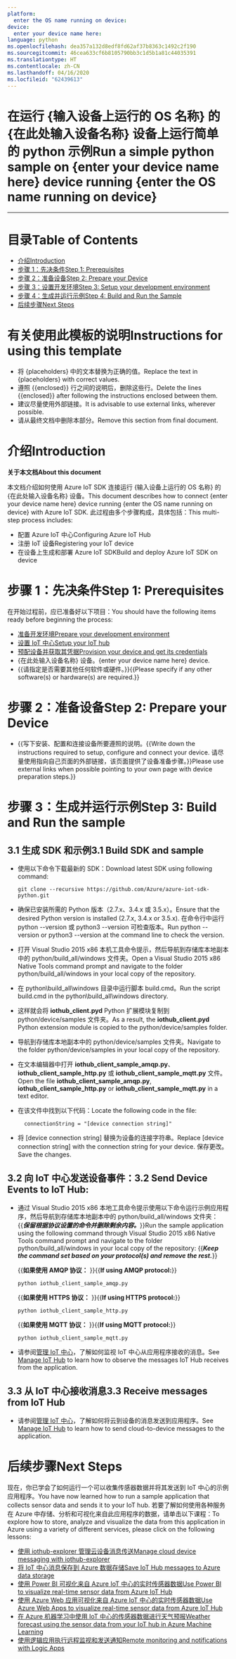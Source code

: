 ```yaml
---
platform:
  enter the OS name running on device: 
device:
  enter your device name here: 
language: python
ms.openlocfilehash: dea357a132d8edf8fd62af37b8363c1492c2f190
ms.sourcegitcommit: 46cea633cf6b8105790bb3c1d5b1a81c44035391
ms.translationtype: HT
ms.contentlocale: zh-CN
ms.lasthandoff: 04/16/2020
ms.locfileid: "62439613"
---
```

<a name="run-a-simple-python-sample-on-enter-your-device-name-here-device-running-enter-the-os-name-running-on-device"></a><span data-ttu-id="874e0-101">在运行 {输入设备上运行的 OS 名称} 的 {在此处输入设备名称} 设备上运行简单的 python 示例</span><span class="sxs-lookup"><span data-stu-id="874e0-101">Run a simple python sample on {enter your device name here} device running {enter the OS name running on device}</span></span>
===
---

# <a name="table-of-contents"></a><span data-ttu-id="874e0-102">目录</span><span class="sxs-lookup"><span data-stu-id="874e0-102">Table of Contents</span></span>

-   [<span data-ttu-id="874e0-103">介绍</span><span class="sxs-lookup"><span data-stu-id="874e0-103">Introduction</span></span>](#Introduction)
-   [<span data-ttu-id="874e0-104">步骤 1：先决条件</span><span class="sxs-lookup"><span data-stu-id="874e0-104">Step 1: Prerequisites</span></span>](#Prerequisites)
-   [<span data-ttu-id="874e0-105">步骤 2：准备设备</span><span class="sxs-lookup"><span data-stu-id="874e0-105">Step 2: Prepare your Device</span></span>](#PrepareDevice)
-   [<span data-ttu-id="874e0-106">步骤 3：设置开发环境</span><span class="sxs-lookup"><span data-stu-id="874e0-106">Step 3: Setup your development environment</span></span>](#Environment)
-   [<span data-ttu-id="874e0-107">步骤 4：生成并运行示例</span><span class="sxs-lookup"><span data-stu-id="874e0-107">Step 4: Build and Run the Sample</span></span>](#Build)
-   [<span data-ttu-id="874e0-108">后续步骤</span><span class="sxs-lookup"><span data-stu-id="874e0-108">Next Steps</span></span>](#NextSteps)

# <a name="instructions-for-using-this-template"></a><span data-ttu-id="874e0-109">有关使用此模板的说明</span><span class="sxs-lookup"><span data-stu-id="874e0-109">Instructions for using this template</span></span>

-   <span data-ttu-id="874e0-110">将 {placeholders} 中的文本替换为正确的值。</span><span class="sxs-lookup"><span data-stu-id="874e0-110">Replace the text in {placeholders} with correct values.</span></span>
-   <span data-ttu-id="874e0-111">遵照 {{enclosed}} 行之间的说明后，删除这些行。</span><span class="sxs-lookup"><span data-stu-id="874e0-111">Delete the lines {{enclosed}} after following the instructions enclosed between them.</span></span>
-   <span data-ttu-id="874e0-112">建议尽量使用外部链接。</span><span class="sxs-lookup"><span data-stu-id="874e0-112">It is advisable to use external links, wherever possible.</span></span>
-   <span data-ttu-id="874e0-113">请从最终文档中删除本部分。</span><span class="sxs-lookup"><span data-stu-id="874e0-113">Remove this section from final document.</span></span>

<a name="Introduction"></a>
# <a name="introduction"></a><span data-ttu-id="874e0-114">介绍</span><span class="sxs-lookup"><span data-stu-id="874e0-114">Introduction</span></span>

<span data-ttu-id="874e0-115">**关于本文档**</span><span class="sxs-lookup"><span data-stu-id="874e0-115">**About this document**</span></span>

<span data-ttu-id="874e0-116">本文档介绍如何使用 Azure IoT SDK 连接运行 {输入设备上运行的 OS 名称} 的 {在此处输入设备名称} 设备。</span><span class="sxs-lookup"><span data-stu-id="874e0-116">This document describes how to connect {enter your device name here} device running {enter the OS name running on device} with Azure IoT SDK.</span></span> <span data-ttu-id="874e0-117">此过程由多个步骤构成，具体包括：</span><span class="sxs-lookup"><span data-stu-id="874e0-117">This multi-step process includes:</span></span>
-   <span data-ttu-id="874e0-118">配置 Azure IoT 中心</span><span class="sxs-lookup"><span data-stu-id="874e0-118">Configuring Azure IoT Hub</span></span>
-   <span data-ttu-id="874e0-119">注册 IoT 设备</span><span class="sxs-lookup"><span data-stu-id="874e0-119">Registering your IoT device</span></span>
-   <span data-ttu-id="874e0-120">在设备上生成和部署 Azure IoT SDK</span><span class="sxs-lookup"><span data-stu-id="874e0-120">Build and deploy Azure IoT SDK on device</span></span>

<a name="Prerequisites"></a>
# <a name="step-1-prerequisites"></a><span data-ttu-id="874e0-121">步骤 1：先决条件</span><span class="sxs-lookup"><span data-stu-id="874e0-121">Step 1: Prerequisites</span></span>

<span data-ttu-id="874e0-122">在开始过程前，应已准备好以下项目：</span><span class="sxs-lookup"><span data-stu-id="874e0-122">You should have the following items ready before beginning the process:</span></span>

-   <span data-ttu-id="874e0-123">[准备开发环境][setup-devbox-python]</span><span class="sxs-lookup"><span data-stu-id="874e0-123">[Prepare your development environment][setup-devbox-python]</span></span>
-   <span data-ttu-id="874e0-124">[设置 IoT 中心][lnk-setup-iot-hub]</span><span class="sxs-lookup"><span data-stu-id="874e0-124">[Setup your IoT hub][lnk-setup-iot-hub]</span></span>
-   <span data-ttu-id="874e0-125">[预配设备并获取其凭据][lnk-manage-iot-hub]</span><span class="sxs-lookup"><span data-stu-id="874e0-125">[Provision your device and get its credentials][lnk-manage-iot-hub]</span></span>
-   <span data-ttu-id="874e0-126">{在此处输入设备名称} 设备。</span><span class="sxs-lookup"><span data-stu-id="874e0-126">{enter your device name here} device.</span></span>
-   <span data-ttu-id="874e0-127">{{请指定是否需要其他任何软件或硬件。}}</span><span class="sxs-lookup"><span data-stu-id="874e0-127">{{Please specify if any other software(s) or hardware(s) are required.}}</span></span>

<a name="PrepareDevice"></a>
# <a name="step-2-prepare-your-device"></a><span data-ttu-id="874e0-128">步骤 2：准备设备</span><span class="sxs-lookup"><span data-stu-id="874e0-128">Step 2: Prepare your Device</span></span>
-   <span data-ttu-id="874e0-129">{{写下安装、配置和连接设备所要遵照的说明。</span><span class="sxs-lookup"><span data-stu-id="874e0-129">{{Write down the instructions required to setup, configure and connect your device.</span></span> <span data-ttu-id="874e0-130">请尽量使用指向自己页面的外部链接，该页面提供了设备准备步骤。}}</span><span class="sxs-lookup"><span data-stu-id="874e0-130">Please use external links when possible pointing to your own page with device preparation steps.}}</span></span>

<a name="Build"></a>
# <a name="step-3-build-and-run-the-sample"></a><span data-ttu-id="874e0-131">步骤 3：生成并运行示例</span><span class="sxs-lookup"><span data-stu-id="874e0-131">Step 3: Build and Run the sample</span></span>

<a name="Load"></a>
## <a name="31-build-sdk-and-sample"></a><span data-ttu-id="874e0-132">3.1 生成 SDK 和示例</span><span class="sxs-lookup"><span data-stu-id="874e0-132">3.1 Build SDK and sample</span></span>

-   <span data-ttu-id="874e0-133">使用以下命令下载最新的 SDK：</span><span class="sxs-lookup"><span data-stu-id="874e0-133">Download latest SDK using following command:</span></span>

        git clone --recursive https://github.com/Azure/azure-iot-sdk-python.git

- <span data-ttu-id="874e0-134">确保已安装所需的 Python 版本（2.7.x、3.4.x 或 3.5.x）。</span><span class="sxs-lookup"><span data-stu-id="874e0-134">Ensure that the desired Python version is installed (2.7.x, 3.4.x or 3.5.x).</span></span> <span data-ttu-id="874e0-135">在命令行中运行 python --version 或 python3 --version 可检查版本。</span><span class="sxs-lookup"><span data-stu-id="874e0-135">Run python --version or python3 --version at the command line to check the version.</span></span> 

- <span data-ttu-id="874e0-136">打开 Visual Studio 2015 x86 本机工具命令提示，然后导航到存储库本地副本中的 python/build_all/windows 文件夹。</span><span class="sxs-lookup"><span data-stu-id="874e0-136">Open a Visual Studio 2015 x86 Native Tools command prompt and navigate to the folder python/build_all/windows in your local copy of the repository.</span></span>

- <span data-ttu-id="874e0-137">在 python\build_all\windows 目录中运行脚本 build.cmd。</span><span class="sxs-lookup"><span data-stu-id="874e0-137">Run the script build.cmd in the python\build_all\windows directory.</span></span>

- <span data-ttu-id="874e0-138">这样就会将 **iothub_client.pyd** Python 扩展模块复制到 python/device/samples 文件夹。</span><span class="sxs-lookup"><span data-stu-id="874e0-138">As a result, the **iothub_client.pyd** Python extension module is copied to the python/device/samples folder.</span></span>

- <span data-ttu-id="874e0-139">导航到存储库本地副本中的 python/device/samples 文件夹。</span><span class="sxs-lookup"><span data-stu-id="874e0-139">Navigate to the folder python/device/samples in your local copy of the repository.</span></span>

- <span data-ttu-id="874e0-140">在文本编辑器中打开 **iothub_client_sample_amqp.py**、**iothub_client_sample_http.py** 或 **iothub_client_sample_mqtt.py** 文件。</span><span class="sxs-lookup"><span data-stu-id="874e0-140">Open the file **iothub_client_sample_amqp.py**, **iothub_client_sample_http.py** or  **iothub_client_sample_mqtt.py** in a text editor.</span></span>

- <span data-ttu-id="874e0-141">在该文件中找到以下代码：</span><span class="sxs-lookup"><span data-stu-id="874e0-141">Locate the following code in the file:</span></span>

        connectionString = "[device connection string]"

-   <span data-ttu-id="874e0-142">将 [device connection string] 替换为设备的连接字符串。</span><span class="sxs-lookup"><span data-stu-id="874e0-142">Replace [device connection string] with the connection string for your device.</span></span> <span data-ttu-id="874e0-143">保存更改。</span><span class="sxs-lookup"><span data-stu-id="874e0-143">Save the changes.</span></span>

## <a name="32-send-device-events-to-iot-hub"></a><span data-ttu-id="874e0-144">3.2 向 IoT 中心发送设备事件：</span><span class="sxs-lookup"><span data-stu-id="874e0-144">3.2 Send Device Events to IoT Hub:</span></span>

-   <span data-ttu-id="874e0-145">通过 Visual Studio 2015 x86 本地工具命令提示使用以下命令运行示例应用程序，然后导航到存储库本地副本中的 python/build_all/windows 文件夹：{{***保留根据协议设置的命令并删除剩余内容。***}}</span><span class="sxs-lookup"><span data-stu-id="874e0-145">Run the sample application using the following command through Visual Studio 2015 x86 Native Tools command prompt and navigate to the folder python/build_all/windows in your local copy of the repository: {{***Keep the command set based on your protocol(s) and remove the rest.***}}</span></span>

    <span data-ttu-id="874e0-146">{{**如果使用 AMQP 协议：** }}</span><span class="sxs-lookup"><span data-stu-id="874e0-146">{{**If using AMQP protocol:**}}</span></span>

        python iothub_client_sample_amqp.py

    <span data-ttu-id="874e0-147">{{**如果使用 HTTPS 协议：** }}</span><span class="sxs-lookup"><span data-stu-id="874e0-147">{{**If using HTTPS protocol:**}}</span></span>

        python iothub_client_sample_http.py

    <span data-ttu-id="874e0-148">{{**如果使用 MQTT 协议：** }}</span><span class="sxs-lookup"><span data-stu-id="874e0-148">{{**If using MQTT protocol:**}}</span></span>

        python iothub_client_sample_mqtt.py

-   <span data-ttu-id="874e0-149">请参阅[管理 IoT 中心][lnk-manage-iot-hub]，了解如何监视 IoT 中心从应用程序接收的消息。</span><span class="sxs-lookup"><span data-stu-id="874e0-149">See [Manage IoT Hub][lnk-manage-iot-hub] to learn how to observe the messages IoT Hub receives from the application.</span></span>

## <a name="33-receive-messages-from-iot-hub"></a><span data-ttu-id="874e0-150">3.3 从 IoT 中心接收消息</span><span class="sxs-lookup"><span data-stu-id="874e0-150">3.3 Receive messages from IoT Hub</span></span>

-   <span data-ttu-id="874e0-151">请参阅[管理 IoT 中心][lnk-manage-iot-hub]，了解如何将云到设备的消息发送到应用程序。</span><span class="sxs-lookup"><span data-stu-id="874e0-151">See [Manage IoT Hub][lnk-manage-iot-hub] to learn how to send cloud-to-device messages to the application.</span></span>

<a name="NextSteps"></a>
# <a name="next-steps"></a><span data-ttu-id="874e0-152">后续步骤</span><span class="sxs-lookup"><span data-stu-id="874e0-152">Next Steps</span></span>

<span data-ttu-id="874e0-153">现在，你已学会了如何运行一个可以收集传感器数据并将其发送到 IoT 中心的示例应用程序。</span><span class="sxs-lookup"><span data-stu-id="874e0-153">You have now learned how to run a sample application that collects sensor data and sends it to your IoT hub.</span></span> <span data-ttu-id="874e0-154">若要了解如何使用各种服务在 Azure 中存储、分析和可视化来自此应用程序的数据，请单击以下课程：</span><span class="sxs-lookup"><span data-stu-id="874e0-154">To explore how to store, analyze and visualize the data from this application in Azure using a variety of different services, please click on the following lessons:</span></span>

-   <span data-ttu-id="874e0-155">[使用 iothub-explorer 管理云设备消息传送]</span><span class="sxs-lookup"><span data-stu-id="874e0-155">[Manage cloud device messaging with iothub-explorer]</span></span>
-   <span data-ttu-id="874e0-156">[将 IoT 中心消息保存到 Azure 数据存储]</span><span class="sxs-lookup"><span data-stu-id="874e0-156">[Save IoT Hub messages to Azure data storage]</span></span>
-   <span data-ttu-id="874e0-157">[使用 Power BI 可视化来自 Azure IoT 中心的实时传感器数据]</span><span class="sxs-lookup"><span data-stu-id="874e0-157">[Use Power BI to visualize real-time sensor data from Azure IoT Hub]</span></span>
-   <span data-ttu-id="874e0-158">[使用 Azure Web 应用可视化来自 Azure IoT 中心的实时传感器数据]</span><span class="sxs-lookup"><span data-stu-id="874e0-158">[Use Azure Web Apps to visualize real-time sensor data from Azure IoT Hub]</span></span>
-   <span data-ttu-id="874e0-159">[在 Azure 机器学习中使用 IoT 中心的传感器数据进行天气预报]</span><span class="sxs-lookup"><span data-stu-id="874e0-159">[Weather forecast using the sensor data from your IoT hub in Azure Machine Learning]</span></span>
-   <span data-ttu-id="874e0-160">[使用逻辑应用执行远程监视和发送通知]</span><span class="sxs-lookup"><span data-stu-id="874e0-160">[Remote monitoring and notifications with Logic Apps]</span></span>   

[使用 iothub-explorer 管理云设备消息传送]: https://docs.microsoft.com/en-us/azure/iot-hub/iot-hub-explorer-cloud-device-messaging
[Manage cloud device messaging with iothub-explorer]: https://docs.microsoft.com/en-us/azure/iot-hub/iot-hub-explorer-cloud-device-messaging
[将 IoT 中心消息保存到 Azure 数据存储]: https://docs.microsoft.com/en-us/azure/iot-hub/iot-hub-store-data-in-azure-table-storage
[Save IoT Hub messages to Azure data storage]: https://docs.microsoft.com/en-us/azure/iot-hub/iot-hub-store-data-in-azure-table-storage
[使用 Power BI 可视化来自 Azure IoT 中心的实时传感器数据]: https://docs.microsoft.com/en-us/azure/iot-hub/iot-hub-live-data-visualization-in-power-bi
[Use Power BI to visualize real-time sensor data from Azure IoT Hub]: https://docs.microsoft.com/en-us/azure/iot-hub/iot-hub-live-data-visualization-in-power-bi
[使用 Azure Web 应用可视化来自 Azure IoT 中心的实时传感器数据]: https://docs.microsoft.com/en-us/azure/iot-hub/iot-hub-live-data-visualization-in-web-apps
[Use Azure Web Apps to visualize real-time sensor data from Azure IoT Hub]: https://docs.microsoft.com/en-us/azure/iot-hub/iot-hub-live-data-visualization-in-web-apps
[在 Azure 机器学习中使用 IoT 中心的传感器数据进行天气预报]: https://docs.microsoft.com/en-us/azure/iot-hub/iot-hub-weather-forecast-machine-learning
[Weather forecast using the sensor data from your IoT hub in Azure Machine Learning]: https://docs.microsoft.com/en-us/azure/iot-hub/iot-hub-weather-forecast-machine-learning
[使用逻辑应用执行远程监视和发送通知]: https://docs.microsoft.com/en-us/azure/iot-hub/iot-hub-monitoring-notifications-with-azure-logic-apps
[Remote monitoring and notifications with Logic Apps]: https://docs.microsoft.com/en-us/azure/iot-hub/iot-hub-monitoring-notifications-with-azure-logic-apps
[setup-devbox-python]: https://github.com/Azure/azure-iot-device-ecosystem/blob/master/get_started/python-devbox-setup.md
[lnk-setup-iot-hub]: ../../setup_iothub.md
[lnk-manage-iot-hub]: ../../manage_iot_hub.md
